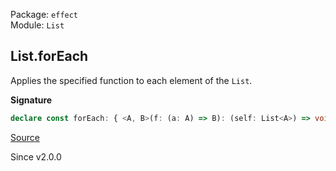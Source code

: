 Package: `effect`<br />
Module: `List`<br />

## List.forEach

Applies the specified function to each element of the `List`.

**Signature**

```ts
declare const forEach: { <A, B>(f: (a: A) => B): (self: List<A>) => void; <A, B>(self: List<A>, f: (a: A) => B): void; }
```

[Source](https://github.com/Effect-TS/effect/tree/main/packages/effect/src/List.ts#L684)

Since v2.0.0